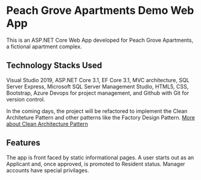 # Peach Grove Apartments Demo Web App

This is an ASP.NET Core Web App developed for Peach Grove Apartments, a fictional apartment complex.

## Technology Stacks Used

Visual Studio 2019, ASP.NET Core 3.1, EF Core 3.1, MVC architecture, SQL Server Express, Microsoft SQL Server Management Studio, HTML5, CSS, Bootstrap, Azure Devops for project management, and Github with Git for version control.

In the coming days, the project will be refactored to implement the Clean Architeture Pattern and other patterns like the Factory Design Pattern. [More about Clean Architecture Pattern](https://docs.microsoft.com/en-us/dotnet/architecture/modern-web-apps-azure/common-web-application-architectures) 

## Features

The app is front faced by static informational pages. A user starts out as an Applicant and, once approved, is promoted to Resident status. Manager accounts have special privilages.